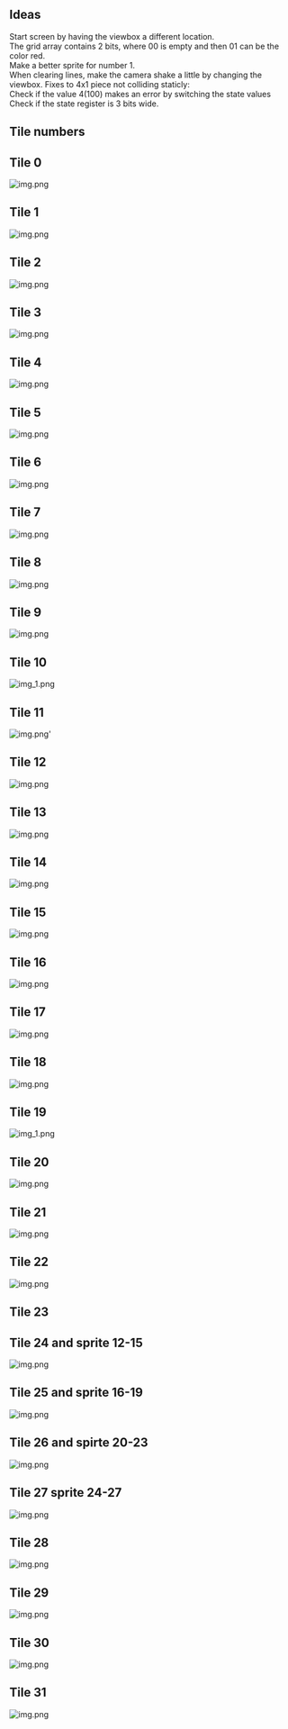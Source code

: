 ## Ideas
Start screen by having the viewbox a different location. \
The grid array contains 2 bits, where 00 is empty and then 01 can be the color red. \
Make a better sprite for number 1. \
When clearing lines, make the camera shake a little by changing the viewbox.
Fixes to 4x1 piece not colliding staticly: \
Check if the value 4(100) makes an error by switching the state values \
Check if the state register is 3 bits wide. 
## Tile numbers
## Tile 0
![img.png](images/Background.png)
## Tile 1
![img.png](images/blankTile.png)
## Tile 2
![img.png](images/letterE.png)
## Tile 3
![img.png](images/letterO.png)
## Tile 4
![img.png](images/letterT.png)
## Tile 5
![img.png](images/letterP.png)
## Tile 6
![img.png](images/letterS.png)
## Tile 7
![img.png](images/letterC.png)
## Tile 8
![img.png](images/letterR.png)
## Tile 9
![img.png](images/letterL.png)
## Tile 10
![img_1.png](images/number0.png)
## Tile 11
![img.png](images/Number1.png)'
## Tile 12
![img.png](images/number2.png)
## Tile 13
![img.png](images/number3.png)
## Tile 14
![img.png](images/number4.png)
## Tile 15
![img.png](images/number15.png)
## Tile 16
![img.png](images/number6.png)
## Tile 17
![img.png](images/number7.png)
## Tile 18
![img.png](images/number8.png)
## Tile 19
![img_1.png](images/number9.png)
## Tile 20
![img.png](images/letterV.png)
## Tile 21
![img.png](images/tile21.png)
## Tile 22
![img.png](images/tile22.png)
## Tile 23

## Tile 24 and sprite 12-15
![img.png](images/blueBlock.png)
## Tile 25 and sprite 16-19
![img.png](images/orangeBlock.png)
## Tile 26 and spirte 20-23
![img.png](images/pinkBlock.png)
## Tile 27 sprite 24-27
![img.png](images/purpleBlock.png)
## Tile 28
![img.png](images/letterG.png)
## Tile 29
![img.png](images/letterI.png)
## Tile 30
![img.png](images/letterA.png)
## Tile 31
![img.png](img.png)
